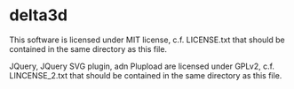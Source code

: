delta3d
=======

This software is licensed under MIT license, c.f. LICENSE.txt that should be contained in the same directory as this file.

JQuery, JQuery SVG plugin, adn Plupload are licensed under GPLv2, c.f. LINCENSE_2.txt that should be contained in the same directory as this file.

